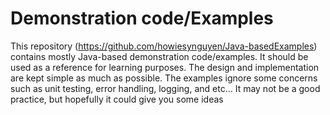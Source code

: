 # Demonstration code/Examples

This repository (https://github.com/howiesynguyen/Java-basedExamples) contains mostly Java-based demonstration code/examples. It should be used as a reference for learning purposes. The design and implementation are kept simple as much as possible. The examples ignore some concerns such as unit testing, error handling, logging, and etc… It may not be a good practice, but hopefully it could give you some ideas
